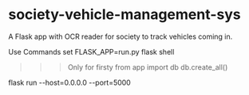 # society-vehicle-management-sys

A Flask app with OCR reader for society to track vehicles coming in.


Use Commands
set FLASK_APP=run.py
flask shell

>>> Only for firsty
from app import db
db.create_all()

flask run --host=0.0.0.0 --port=5000
